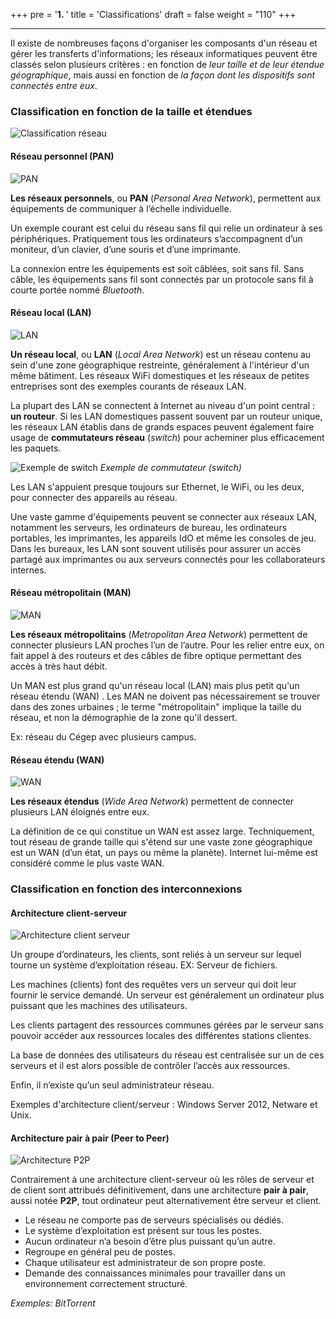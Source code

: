 +++
pre = '<b>1. </b>'
title = 'Classifications'
draft = false
weight = "110"
+++

***

Il existe de nombreuses façons d'organiser les composants d'un réseau et gérer les transferts d'informations; les réseaux informatiques peuvent être classés selon plusieurs critères : en fonction de *leur taille et de leur étendue géographique*, mais aussi en fonction de *la façon dont les dispositifs sont connectés entre eux*.

### Classification en fonction de la taille et étendues

![Classification réseau](../images/010101-classification.png?width=40vw)

#### Réseau personnel (PAN)

![PAN](../images/010102-PAN.png)


**Les réseaux personnels**, ou **PAN** (*Personal Area Network*), permettent aux équipements de communiquer à l’échelle individuelle.

Un exemple courant est celui du réseau sans fil qui relie un ordinateur à ses périphériques. Pratiquement tous les ordinateurs s’accompagnent d’un moniteur, d’un clavier, d’une souris et d’une imprimante.

La connexion entre les équipements est soit câblées, soit sans fil. Sans câble, les équipements sans fil sont connectés par un protocole sans fil à courte portée nommé *Bluetooth*.

#### Réseau local (LAN)

![LAN](../images/010103-LAN.png)


**Un réseau local**, ou **LAN** (*Local Area Network*) est un réseau contenu au sein d'une zone géographique restreinte, généralement à l'intérieur d'un même bâtiment. Les réseaux WiFi domestiques et les réseaux de petites entreprises sont des exemples courants de réseaux LAN.

La plupart des LAN se connectent à Internet au niveau d'un point central : **un routeur**. Si les LAN domestiques passent souvent par un routeur unique, les réseaux LAN établis dans de grands espaces peuvent également faire usage de **commutateurs réseau** (*switch*) pour acheminer plus efficacement les paquets.

![Exemple de switch](../images/010104-switch.png?width=30vw)
*Exemple de commutateur (switch)*

Les LAN s'appuient presque toujours sur Ethernet, le WiFi, ou les deux, pour connecter des appareils au réseau.

Une vaste gamme d'équipements peuvent se connecter aux réseaux LAN, notamment les serveurs, les ordinateurs de bureau, les ordinateurs portables, les imprimantes, les appareils IdO et même les consoles de jeu. Dans les bureaux, les LAN sont souvent utilisés pour assurer un accès partagé aux imprimantes ou aux serveurs connectés pour les collaborateurs internes.

#### Réseau métropolitain (MAN)

![MAN](../images/010105-MAN.png)

**Les réseaux métropolitains** (*Metropolitan Area Network*) permettent de connecter plusieurs LAN proches l’un de l’autre. Pour les relier entre eux, on fait appel à des routeurs et des câbles de fibre optique permettant des accès à très haut débit.

Un MAN est plus grand qu'un réseau local (LAN) mais plus petit qu'un réseau étendu (WAN) . Les MAN ne doivent pas nécessairement se trouver dans des zones urbaines ; le terme "métropolitain" implique la taille du réseau, et non la démographie de la zone qu'il dessert.

Ex: réseau du Cégep avec plusieurs campus.

#### Réseau étendu (WAN)

![WAN](../images/010106-WAN.png?width=30vw)


**Les réseaux étendus** (*Wide Area Network*) permettent de connecter plusieurs LAN éloignés entre eux.

La définition de ce qui constitue un WAN est assez large. Techniquement, tout réseau de grande taille qui s'étend sur une vaste zone géographique est un WAN (d’un état, un pays ou même la planète). Internet lui-même est considéré comme le plus vaste WAN.

### Classification en fonction des interconnexions

#### Architecture client-serveur

![Architecture client serveur](../images/010107-client-serveur.png?width=20vw)


Un groupe d’ordinateurs, les clients, sont reliés à un serveur sur lequel tourne un système d’exploitation réseau. EX: Serveur de fichiers.

Les machines (clients) font des requêtes vers un serveur qui doit leur fournir le service demandé. Un serveur est généralement un ordinateur plus puissant que les machines des utilisateurs.

Les clients partagent des ressources communes gérées par le serveur sans pouvoir accéder aux ressources locales des différentes stations clientes.

La base de données des utilisateurs du réseau est centralisée sur un de ces serveurs et il est alors possible de contrôler l’accès aux ressources.

Enfin, il n’existe qu’un seul administrateur réseau.

Exemples d'architecture client/serveur : Windows Server 2012, Netware et Unix.


#### Architecture pair à pair (Peer to Peer)

![Architecture P2P](../images/010108-p2p.png?width=20vw)


Contrairement à une architecture client-serveur où les rôles de serveur et de client sont attribués définitivement, dans une architecture **pair à pair**, aussi notée **P2P**, tout ordinateur peut alternativement être serveur et client.

- Le réseau ne comporte pas de serveurs spécialisés ou dédiés.
- Le système d’exploitation est présent sur tous les postes.
- Aucun ordinateur n’a besoin d’être plus puissant qu’un autre.
- Regroupe en général peu de postes.
- Chaque utilisateur est administrateur de son propre poste.
- Demande des connaissances minimales pour travailler dans un environnement correctement structuré.

*Exemples: BitTorrent*